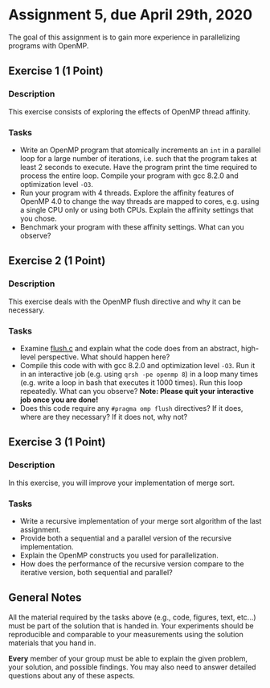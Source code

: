 # Assignment 5, due April 29th, 2020

The goal of this assignment is to gain more experience in parallelizing programs with OpenMP.


## Exercise 1 (1 Point)

### Description

This exercise consists of exploring the effects of OpenMP thread affinity.    

### Tasks

- Write an OpenMP program that atomically increments an `int` in a parallel loop for a large number of iterations, i.e. such that the program takes at least 2 seconds to execute. Have the program print the time required to process the entire loop. Compile your program with gcc 8.2.0 and optimization level `-O3`.
- Run your program with 4 threads. Explore the affinity features of OpenMP 4.0 to change the way threads are mapped to cores, e.g. using a single CPU only or using both CPUs. Explain the affinity settings that you chose.
- Benchmark your program with these affinity settings. What can you observe?

## Exercise 2 (1 Point)

### Description

This exercise deals with the OpenMP flush directive and why it can be necessary.

### Tasks

- Examine [flush.c](flush.c) and explain what the code does from an abstract, high-level perspective. What should happen here?
- Compile this code with with gcc 8.2.0 and optimization level `-O3`. Run it in an interactive job (e.g. using `qrsh -pe openmp 8`) in a loop many times (e.g. write a loop in bash that executes it 1000 times). Run this loop repeatedly. What can you observe? **Note: Please quit your interactive job once you are done!**
- Does this code require any `#pragma omp flush` directives? If it does, where are they necessary? If it does not, why not?

## Exercise 3 (1 Point)

### Description

In this exercise, you will improve your implementation of merge sort.

### Tasks

- Write a recursive implementation of your merge sort algorithm of the last assignment.
- Provide both a sequential and a parallel version of the recursive implementation.
- Explain the OpenMP constructs you used for parallelization.
- How does the performance of the recursive version compare to the iterative version, both sequential and parallel?

## General Notes

All the material required by the tasks above (e.g., code, figures, text, etc...) must be part of the solution that is handed in. Your experiments should be reproducible and comparable to your measurements using the solution materials that you hand in.

**Every** member of your group must be able to explain the given problem, your solution, and possible findings. You may also need to answer detailed questions about any of these aspects.
